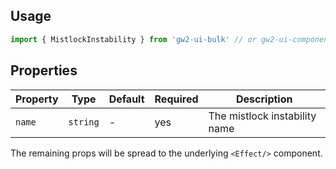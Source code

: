 ## Usage

```js
import { MistlockInstability } from 'gw2-ui-bulk' // or gw2-ui-components
```

## Properties

| Property | Type     | Default | Required | Description                   |
| -------- | -------- | ------- | -------- | ----------------------------- |
| `name`   | `string` | -       | yes      | The mistlock instability name |

The remaining props will be spread to the underlying `<Effect/>` component.
